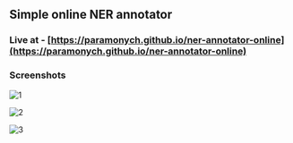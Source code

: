 ## Simple online NER annotator

### Live at - [https://paramonych.github.io/ner-annotator-online](https://paramonych.github.io/ner-annotator-online)

### Screenshots

![1](https://user-images.githubusercontent.com/2950010/210253265-a8dfb54b-fdc6-4c9d-aa4e-0ad3a525596d.jpg)

![2](https://user-images.githubusercontent.com/2950010/210253285-ba8b73a6-784c-4baf-b348-8ce7d5490ad4.jpg)

![3](https://user-images.githubusercontent.com/2950010/210253292-d558ac43-1c39-45c5-8f09-391fa52988a2.jpg)

